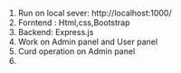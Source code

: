 1. Run on local sever: http://localhost:1000/
2. Forntend : Html,css,Bootstrap
3. Backend: Express.js
4. Work on Admin panel and User panel
5. Curd operation on Admin panel
6. 
